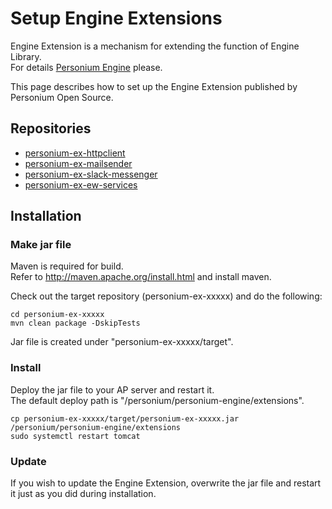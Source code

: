 # Setup Engine Extensions
Engine Extension is a mechanism for extending the function of Engine Library.  
For details [Personium Engine](../app-developer/Personium-Engine.md) please.  

This page describes how to set up the Engine Extension published by Personium Open Source.  

## Repositories
* [personium-ex-httpclient](https://github.com/personium/personium-ex-httpclient)
* [personium-ex-mailsender](https://github.com/personium/personium-ex-mailsender)
* [personium-ex-slack-messenger](https://github.com/personium/personium-ex-slack-messenger)
* [personium-ex-ew-services](https://github.com/personium/personium-ex-ew-services)

## Installation
### Make jar file
Maven is required for build.  
Refer to http://maven.apache.org/install.html and install maven.  

Check out the target repository (personium-ex-xxxxx) and do the following:  
```
cd personium-ex-xxxxx
mvn clean package -DskipTests
```
Jar file is created under "personium-ex-xxxxx/target".  

### Install
Deploy the jar file to your AP server and restart it.  
The default deploy path is "/personium/personium-engine/extensions".  
```
cp personium-ex-xxxxx/target/personium-ex-xxxxx.jar /personium/personium-engine/extensions
sudo systemctl restart tomcat
```

### Update
If you wish to update the Engine Extension, overwrite the jar file and restart it just as you did during installation.  

